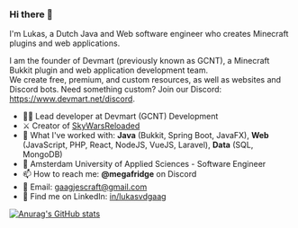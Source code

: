 <!-- <a href="https://www.devmart.net/" title="Devmart - Custom Professional Minecraft and Web Development">
<img src="https://www.gcnt.net/inc/img/banner.png" alt="Devmart Banner" style="max-height: 200px">
</a> -->
  
### Hi there 👋
I'm Lukas, a Dutch Java and Web software engineer who creates Minecraft plugins and web applications.

I am the founder of Devmart (previously known as GCNT), a Minecraft Bukkit plugin and web application development team.  
We create free, premium, and custom resources, as well as websites and Discord bots.
Need something custom? Join our Discord: https://www.devmart.net/discord.

- 👨‍💻 Lead developer at Devmart (GCNT) Development
- ⚔️ Creator of [SkyWarsReloaded](https://www.devmart.net/swr)
- 🧠 What I've worked with: **Java** (Bukkit, Spring Boot, JavaFX), **Web** (JavaScript, PHP, React, NodeJS, VueJS, Laravel), **Data** (SQL, MongoDB)
- 🏫 Amsterdam University of Applied Sciences - Software Engineer
- 📫 How to reach me: **@megafridge** on Discord
- 📧 Email: gaagjescraft@gmail.com
- 💼 Find me on LinkedIn: [in/lukasvdgaag](https://www.linkedin.com/in/lukasvdgaag/)

[![Anurag's GitHub stats](https://github-readme-stats-9nmglq6fp-lukasvdgaag.vercel.app/api?username=lukasvdgaag&show_icons=true&include_all_commits=true&theme=buefy&hide_border=true&count_private=true)](https://github.com/anuraghazra/github-readme-stats)
